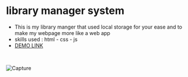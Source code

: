 <h1>library manager system</h1>
<ul>
    <li>This is my library manger that used local storage for your ease and to make my webpage more like a web app</li>
    <li>skills used : html - css - js</li>
    <li><a href="https://kia-torkashvand.github.io/library-manager/">DEMO LINK</a></li>
</ul>
<br>

![Capture](https://github.com/user-attachments/assets/89c0d943-19e5-4adc-a102-2162761cc1c2)
